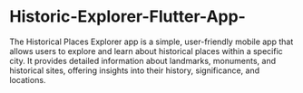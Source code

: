 # Historic-Explorer-Flutter-App-
The Historical Places Explorer app is a simple, user-friendly mobile app that allows users to explore and learn about historical places within a specific city. It provides detailed information about landmarks, monuments, and historical sites, offering insights into their history, significance, and locations.
